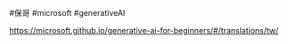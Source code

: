 #保哥 #microsoft #generativeAI 

https://microsoft.github.io/generative-ai-for-beginners/#/translations/tw/

